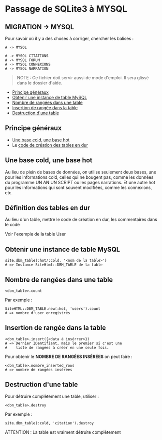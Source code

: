 # Passage de SQLite3 à MYSQL

## MIGRATION -> MYSQL

Pour savoir où il y a des choses à corriger, chercher les
balises :


    # -> MYSQL

    # -> MYSQL CITATIONS
    # -> MYSQL FORUM
    # -> MYSQL CONNEXIONS
    # -> MYSQL NARRATION

> NOTE : Ce fichier doit servir aussi de mode d'emploi. Il sera glissé dans le dossier d'aide.

* [Principe généraux](#principesgeneraux)
* [Obtenir une instance de table MySQL](#obtenirinstancetablemysql)
* [Nombre de rangées dans une table](#nombrerangeesdanstable)
* [Insertion de rangée dans la table](#insertionderangeesdanslatable)
* [Destruction d'une table](#destructiondunetable)

<a name='principesgeneraux'></a>

## Principe généraux

* [Une base cold, une base hot](#uneuniquebaseforcoldandanohterforhot)
* Le [code de création des tables en dur](#definitiondestablesendur)

<a name='uneuniquebaseforcoldandanohterforhot'></a>

## Une base cold, une base hot

Au lieu de plein de bases de données, on utilise seulement deux bases, une pour les informations cold, celles qui ne bougent pas, comme les données du programme UN AN UN SCRIPT ou les pages narrations. Et une autre hot pour les informations qui sont souvent modifiées, comme les connexions, etc.


<a name='definitiondestablesendur'></a>

## Définition des tables en dur

Au lieu d'un table, mettre le code de création en dur, les commentaires dans le code

Voir l'exemple de la table User

<a name='obtenirinstancetablemysql'></a>

## Obtenir une instance de table MySQL

    site.dbm_table(:hot/:cold, '<nom de la table>')
    # => Instance SiteHtml::DBM_TABLE de la table

<a name='nombrerangeesdanstable'></a>

## Nombre de rangées dans une table

    <dbm_table>.count

Par exemple :

    SiteHTML::DBM_TABLE.new(:hot, 'users').count
    # => nombre d'user enregistrés


<a name='insertionderangeesdanslatable'></a>

## Insertion de rangée dans la table

    <dbm_table>.insert({<data à insérrer>})
    # => Dernier IDentifiant, mais le premier si c'est une
    #    liste de rangées à créer en une seule fois.

Pour obtenir le **NOMBRE DE RANGÉES INSÉRÉES** on peut faire :

    <dbm_table>.nombre_inserted_rows
    # => nombre de rangées insérées


<a name='destructiondunetable'></a>

## Destruction d'une table

Pour détruire complètement une table, utiliser :

    <dbm_table>.destroy

Par exemple :

    site.dbm_table(:cold, 'citation').destroy

ATTENTION : La table est vraiment détruite complètement
